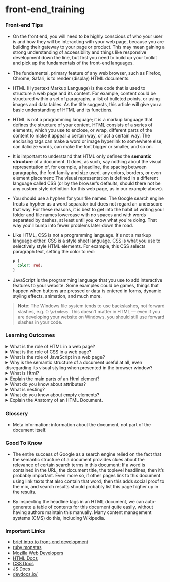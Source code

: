 # front-end_training

### Front-end Tips

- On the front end, you will need to be highly conscious of who your user is and how they will be interacting with your web page, because you are building their gateway to your page or product. This may mean gaining a strong understanding of accessibility and things like responsive development down the line, but first you need to build up your toolkit and pick up the fundamentals of the front-end languages.

- The fundamental, primary feature of any web browser, such as Firefox, Chrome, Safari, is to render (display) HTML documents.

- HTML (Hypertext Markup Language) is the code that is used to structure a web page and its content. For example, content could be structured within a set of paragraphs, a list of bulleted points, or using images and data tables. As the title suggests, this article will give you a basic understanding of HTML and its functions.

- HTML is not a programming language; it is a markup language that defines the structure of your content. HTML consists of a series of elements, which you use to enclose, or wrap, different parts of the content to make it appear a certain way, or act a certain way. The enclosing tags can make a word or image hyperlink to somewhere else, can italicize words, can make the font bigger or smaller, and so on.

- It is important to understand that HTML only defines the <strong>semantic structure</strong> of a document. It does, as such, say nothing about the visual representation of, for example, a headline, the spacing between paragraphs, the font family and size used, any colors, borders, or even element placement: The visual representation is defined in a different language called CSS (or by the browser’s defaults, should there not be any custom style definition for this web page, as in our example above).

- You should use a hyphen for your file names. The Google search engine treats a hyphen as a word separator but does not regard an underscore that way. For these reasons, it is best to get into the habit of writing your folder and file names lowercase with no spaces and with words separated by dashes, at least until you know what you're doing. That way you'll bump into fewer problems later down the road.

- Like HTML, CSS is not a programming language. It's not a markup language either. CSS is a style sheet language. CSS is what you use to selectively style HTML elements. For example, this CSS selects paragraph text, setting the color to red:
  ```css
  p {
    color: red;
  }
  ```

- JavaScript is the programming language that you use to add interactive features to your website. Some examples could be games, things that happen when buttons are pressed or data is entered in forms, dynamic styling effects, animation, and much more.

> **Note**: The Windows file system tends to use backslashes, not forward slashes, e.g. `C:\windows`. This doesn't matter in HTML — even if you are developing your website on Windows, you should still use forward slashes in your code.

### Learning Outcomes

<details>
<summary>What is the role of HTML in a web page?</summary>
<ul><ul>
  <li></li>
</ul></ul>
</details>

<details>
<summary>What is the role of CSS in a web page?</summary>
<ul><ul>
  <li></li>
</ul></ul>
</details>

<details>
<summary>What is the role of JavaScript in a web page?</summary>
<ul><ul>
  <li>JavaScript is a client-side programming language which helps web developer to do Web Application Development and make dynamic and interactive web pages by implementing custom client-side scripts.</li>
</ul></ul>
</details>

<details>
<summary>Why is the semantic structure of a document useful at all, even disregarding its visual styling when presented in the browser window?</summary>
<ul><ul>
  <li>
    Maybe the simplest example is a link. In order to describe a link in text (HTML is stored as plain text) we’ll need to tell three pieces of information to the browser:

    - That we’d like to define a link,
    - what text to display for the link, and
    - what other web address to link to.
This is a valid example of a link in HTML, using the tag a (which means “anchor”):

    <a href="http://rubymonstas.org">Ruby Monstas Homepage</a>

This HTML, when rendered in a web browser, looks like this: [Ruby Monstas Homepage](http://rubymonstas.org), i.e. there’s a link with the text “Ruby Montas Homepage” and it links to the target URL (“href”) http://rubymonstas.org.
  </li>
</ul></ul>
</details>

<details>
<summary>What is Html?</summary>
<ul><ul>
  <li>It is a language that “marks up” certain each part of the content with its structural meaning, such as “This is a link, with this target URL”, or “This is a heading with this level”, “This is a simple paragraph”, and so on.
</li>
</ul></ul>
</details>

<details>
<summary>Explain the main parts of an Html element?</summary>
<ul><ol>


  <img src="https://mdn.mozillademos.org/files/9347/grumpy-cat-small.png" alt="an example of an html element"/>

  <li> <strong>The opening tag</strong>: This consists of the name of the element (in this case, p), wrapped in opening and closing angle brackets. This states where the element begins or starts to take effect — in this case where the paragraph begins.</li>
  <li> <strong>The closing tag</strong>: This is the same as the opening tag, except that it includes a forward slash before the element name. This states where the element ends — in this case where the paragraph ends. Failing to add a closing tag is one of the standard beginner errors and can lead to strange results.</li>
  <li> <strong>The content</strong>: This is the content of the element, which in this case, is just text.</li>
  <li> <strong>The element</strong>: The opening tag, the closing tag and the content together comprise the element.</li>
</li>
</ol></ul>
</details>

<details>
<summary>What do you know about attributes?</summary>
<ul><ul>
  <li>Attributes contain extra information about the element that you don't want to appear in the actual content. Here, <code>class</code> is the attribute name and <code>editor-note</code> is the attribute value. The <code>class</code> attribute allows you to give the element an identifier that can be used later to target the element with style information and other things.
</li>
<li>An attribute should always have the following:
    <ol>
    <li> A space between it and the element name (or the previous attribute, if the element already has one or more attributes).</li>
    <li> The attribute name followed by an equal sign.</li>
    <li> The attribute value wrapped by opening and closing quotation marks.</li>
    </ol>
</li>

<li><strong>Note</strong>: Simple attribute values that don't contain ASCII whitespace (or any of the characters  <code>"</code> <code>'</code> <code>`</code> <code>=</code> <code><</code> <code>></code> ) can remain unquoted, but it is recommended that you quote all attribute values, as it makes the code more consistent and understandable.</li>
</ul></ul>
</details>

<details>
<summary>What is nesting?</summary>
<ul><ul>

    <p>My cat is <strong>very grumpy.</p></strong>
  <code>
  <p>My cat is <strong>very grumpy.</p></strong>
  </code>
  <li>You can put elements inside other elements too — this is called <strong>nesting</strong>.</li>
  <li>nesting in html follows the <strong>stack</strong> structure <strong>(LIFO)</strong></li>
  <li><strong>Note:</strong> The elements have to open and close correctly so that they are clearly inside or outside one another. If they overlap as shown above, then your web browser will try to make the best guess at what you were trying to say, which can lead to unexpected results. So don't do it!</li>
  <li>The correct way:

    <p>My cat is <strong>very grumpy.</strong></p>
  </li>
</ul></ul>
</details>

<details>
<summary>What do you know about empty elements?</summary>
<ul><ul>

  ```html
<img src="images/firefox-icon.png" alt="My test image">
```
  <li>
  Some elements have no content and are called empty elements. 
  </li>
  <li>
  This contains two attributes, but there is no closing <code>&lt;/img&gt;</code> tag and no inner content. This is because an image element doesn't wrap content to affect it. Its purpose is to embed an image in the HTML page in the place it appears.
  </li>

</ul></ul>
</details>

<details>
<summary>Explain the Anatomy of an HTML Document.</summary>
<ul><ul>

  ```html
  <!DOCTYPE html>
  <html>
  <head>
    <meta charset="utf-8">
    <title>My test page</title>
  </head>
  <body>
    <img src="images/firefox-icon.png" alt="My test image">
  </body>
  </html>
  ```

  <li><code>&lt;!DOCTYPE html&gt;</code> — the doctype. It is required preamble. In the mists of time, when HTML was young (around 1991/92), doctypes were meant to act as links to a set of rules that the HTML page had to follow to be considered good HTML, which could mean automatic error checking and other useful things. However these days, they don't do much, and are basically just needed to make sure your document behaves correctly. That's all you need to know for now.</li>

  <li><code>&lt;html&gt;&lt;/html&gt;</code> — the <code>&lt;html&gt;</code> element. This element wraps all the content on the entire page and is sometimes known as the root element.</li>

  <li><code>&lt;head&gt;&lt;/head&gt;</code> — the <code>&lt;head&gt;</code> element. This element acts as a container for all the stuff you want to include on the HTML page that isn't the content you are showing to your page's viewers. This includes things like keywords and a page description that you want to appear in search results, CSS to style our content, character set declarations and more.</li>

  <li><code>&lt;meta charset="utf-8"&gt;</code> — This element sets the character set your document should use to UTF-8 which includes most characters from the vast majority of written languages. Essentially, it can now handle any textual content you might put on it. There is no reason not to set this and it can help avoid some problems later on.</li>

  <li><code>&lt;title&gt;&lt;/title&gt;</code> — the <code>&lt;title&gt;</code> element. This sets the title of your page, which is the title that appears in the browser tab the page is loaded in. It is also used to describe the page when you bookmark/favourite it.</li>
  
  <li><code>&lt;body&gt;&lt;/body&gt;</code> — the <code>&lt;body&gt;</code> element. This contains all the content that you want to show to web users when they visit your page, whether that's text, images, videos, games, playable audio tracks or whatever else.</li>
</ul></ul>
</details>

### Glossery

- Meta information: information about the document, not part of the document itself.

### Good To Know

- The entire success of Google as a search engine relied on the fact that the semantic structure of a document provides clues about the relevance of certain search terms in this document: If a word is contained in the URL, the document title, the toplevel headlines, then it’s probably important. Even more so, if other pages link to this document using link texts that also contain that word, then this adds social proof to the mix, and search results should probably list this page higher up in the results.

- By inspecting the headline tags in an HTML document, we can auto-generate a table of contents for this document quite easily, without having authors maintain this manually. Many content management systems (CMS) do this, including Wikipedia.

### Important Links

- [brief intro to front-end development](https://web.archive.org/web/20200601022721/https://generalassemb.ly/blog/what-is-front-end-web-development/)
- [ruby monstas](http://rubymonstas.org/)
- [Mozilla Web Developers](https://developer.mozilla.org/en-US/docs/Learn/Getting_started_with_the_web/HTML_basics)
- [HTML Docs](https://developer.mozilla.org/en-US/docs/Web/HTML/Element)
- [CSS Docs](https://developer.mozilla.org/en-US/docs/Web/CSS/Reference#Keyword_index)
- [JS Docs](https://developer.mozilla.org/en-US/docs/Web/JavaScript/Reference)
- [devdocs.io/](https://devdocs.io/)